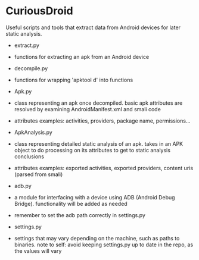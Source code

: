 CuriousDroid
============

Useful scripts and tools that extract data from Android devices for later static analysis.

*  extract.py
  *  functions for extracting an apk from an Android device

*  decompile.py
  *  functions for wrapping 'apktool d' into functions

*  Apk.py
  *  class representing an apk once decompiled.  basic apk attributes are resolved by examining AndroidManifest.xml and smali code
  * attributes examples: activities, providers, package name, permissions...

*  ApkAnalysis.py
  *  class representing detailed static analysis of an apk.  takes in an APK object to do processing on its attributes to get to static analysis conclusions
  * attributes examples: exported activities, exported providers, content uris (parsed from smali)

*  adb.py
  *  a module for interfacing with a device using ADB (Android Debug Bridge). functionality will be added as needed
  *  remember to set the adb path correctly in settings.py  

*  settings.py
  *  settings that may vary depending on the machine, such as paths to binaries.  note to self: avoid keeping settings.py up to date in the 
     repo, as the values will vary